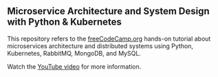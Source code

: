 ## Microservice Architecture and System Design with Python & Kubernetes

This repository refers to the [freeCodeCamp.org](https://www.freecodecamp.org/) hands-on tutorial about microservices architecture and distributed systems using Python, Kubernetes, RabbitMQ, MongoDB, and MySQL.

Watch the [YouTube video](https://www.youtube.com/watch?v=hmkF77F9TLw) for more information.
